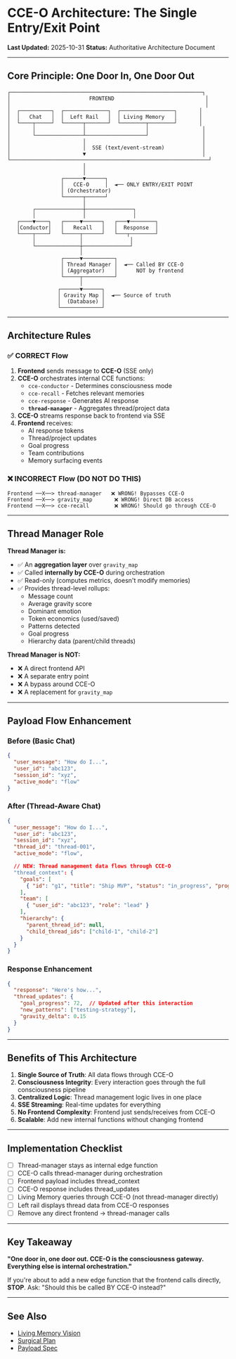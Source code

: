 # CCE-O Architecture: The Single Entry/Exit Point

**Last Updated:** 2025-10-31
**Status:** Authoritative Architecture Document

---

## Core Principle: One Door In, One Door Out

```
┌─────────────────────────────────────────────────────────────┐
│                         FRONTEND                             │
│                                                              │
│  ┌──────────┐  ┌──────────────┐  ┌─────────────────┐       │
│  │   Chat   │  │  Left Rail   │  │ Living Memory   │       │
│  └────┬─────┘  └──────┬───────┘  └────────┬────────┘       │
│       │               │                   │                 │
│       └───────────────┴───────────────────┘                 │
│                       │                                     │
│                       │  SSE (text/event-stream)            │
│                       ▼                                     │
└───────────────────────────────────────────────────────────────┘
                        │
                        │
                 ┌──────▼──────┐
                 │   CCE-O     │  ◄── ONLY ENTRY/EXIT POINT
                 │ (Orchestrator)
                 └──────┬──────┘
                        │
        ┌───────────────┼───────────────┐
        │               │               │
   ┌────▼────┐   ┌─────▼──────┐   ┌───▼────────┐
   │Conductor│   │   Recall   │   │  Response  │
   └────┬────┘   └─────┬──────┘   └───┬────────┘
        │              │               │
        └──────────────┼───────────────┘
                       │
                 ┌─────▼──────────┐
                 │ Thread Manager │  ◄── Called BY CCE-O
                 │ (Aggregator)   │      NOT by frontend
                 └─────┬──────────┘
                       │
                ┌──────▼──────┐
                │ Gravity Map │  ◄── Source of truth
                │  (Database) │
                └─────────────┘
```

---

## Architecture Rules

### ✅ CORRECT Flow

1. **Frontend** sends message to **CCE-O** (SSE only)
2. **CCE-O** orchestrates internal CCE functions:
   - `cce-conductor` - Determines consciousness mode
   - `cce-recall` - Fetches relevant memories
   - `cce-response` - Generates AI response
   - **`thread-manager`** - Aggregates thread/project data
3. **CCE-O** streams response back to frontend via SSE
4. **Frontend** receives:
   - AI response tokens
   - Thread/project updates
   - Goal progress
   - Team contributions
   - Memory surfacing events

### ❌ INCORRECT Flow (DO NOT DO THIS)

```
Frontend ──X──> thread-manager   ❌ WRONG! Bypasses CCE-O
Frontend ──X──> gravity_map       ❌ WRONG! Direct DB access
Frontend ──X──> cce-recall        ❌ WRONG! Should go through CCE-O
```

---

## Thread Manager Role

**Thread Manager is:**
- ✅ An **aggregation layer** over `gravity_map`
- ✅ Called **internally by CCE-O** during orchestration
- ✅ Read-only (computes metrics, doesn't modify memories)
- ✅ Provides thread-level rollups:
  - Message count
  - Average gravity score
  - Dominant emotion
  - Token economics (used/saved)
  - Patterns detected
  - Goal progress
  - Hierarchy data (parent/child threads)

**Thread Manager is NOT:**
- ❌ A direct frontend API
- ❌ A separate entry point
- ❌ A bypass around CCE-O
- ❌ A replacement for `gravity_map`

---

## Payload Flow Enhancement

### Before (Basic Chat)
```json
{
  "user_message": "How do I...",
  "user_id": "abc123",
  "session_id": "xyz",
  "active_mode": "flow"
}
```

### After (Thread-Aware Chat)
```json
{
  "user_message": "How do I...",
  "user_id": "abc123",
  "session_id": "xyz",
  "thread_id": "thread-001",
  "active_mode": "flow",

  // NEW: Thread management data flows through CCE-O
  "thread_context": {
    "goals": [
      { "id": "g1", "title": "Ship MVP", "status": "in_progress", "progress": 68 }
    ],
    "team": [
      { "user_id": "abc123", "role": "lead" }
    ],
    "hierarchy": {
      "parent_thread_id": null,
      "child_thread_ids": ["child-1", "child-2"]
    }
  }
}
```

### Response Enhancement
```json
{
  "response": "Here's how...",
  "thread_updates": {
    "goal_progress": 72,  // Updated after this interaction
    "new_patterns": ["testing-strategy"],
    "gravity_delta": 0.15
  }
}
```

---

## Benefits of This Architecture

1. **Single Source of Truth**: All data flows through CCE-O
2. **Consciousness Integrity**: Every interaction goes through the full consciousness pipeline
3. **Centralized Logic**: Thread management logic lives in one place
4. **SSE Streaming**: Real-time updates for everything
5. **No Frontend Complexity**: Frontend just sends/receives from CCE-O
6. **Scalable**: Add new internal functions without changing frontend

---

## Implementation Checklist

- [ ] Thread-manager stays as internal edge function
- [ ] CCE-O calls thread-manager during orchestration
- [ ] Frontend payload includes thread_context
- [ ] CCE-O response includes thread_updates
- [ ] Living Memory queries through CCE-O (not thread-manager directly)
- [ ] Left rail displays thread data from CCE-O responses
- [ ] Remove any direct frontend → thread-manager calls

---

## Key Takeaway

**"One door in, one door out. CCE-O is the consciousness gateway. Everything else is internal orchestration."**

If you're about to add a new edge function that the frontend calls directly, **STOP**.
Ask: "Should this be called BY CCE-O instead?"

---

## See Also

- [Living Memory Vision](LIVING-MEMORY-VISION.md)
- [Surgical Plan](surgical-plan/)
- [Payload Spec](qa/payload-spec.md)
